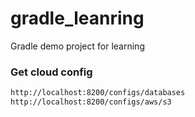 # gradle_leanring
Gradle demo project for learning

### Get cloud config
```html
http://localhost:8200/configs/databases
http://localhost:8200/configs/aws/s3
```
